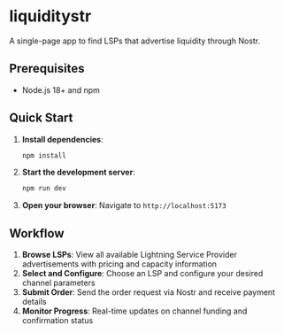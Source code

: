 # liquiditystr

A single-page app to find LSPs that advertise liquidity through Nostr.

## Prerequisites

- Node.js 18+ and npm

## Quick Start

1. **Install dependencies**:
   ```bash
   npm install
   ```

2. **Start the development server**:
   ```bash
   npm run dev
   ```

3. **Open your browser**: 
   Navigate to `http://localhost:5173`

## Workflow

1. **Browse LSPs**: View all available Lightning Service Provider advertisements with pricing and capacity information
2. **Select and Configure**: Choose an LSP and configure your desired channel parameters
3. **Submit Order**: Send the order request via Nostr and receive payment details
4. **Monitor Progress**: Real-time updates on channel funding and confirmation status
